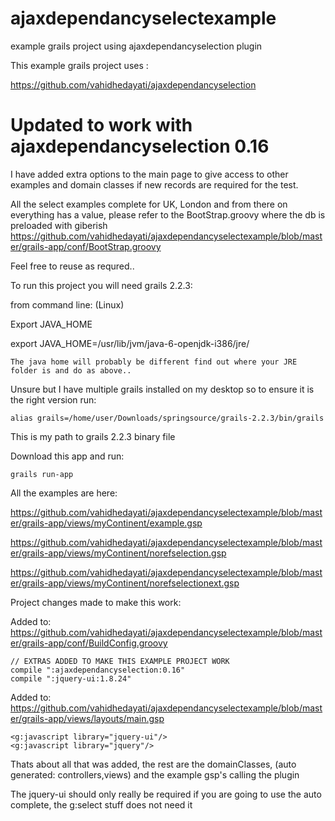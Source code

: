 ajaxdependancyselectexample
===========================

example grails project using ajaxdependancyselection plugin


This example grails project uses :

https://github.com/vahidhedayati/ajaxdependancyselection

# Updated to work with ajaxdependancyselection 0.16


I have added extra options to the main page to give access to other examples and domain classes if new records are required for the test.

All the select examples complete for UK, London and from there on everything has a value, please refer to the BootStrap.groovy where the db is preloaded with giberish
https://github.com/vahidhedayati/ajaxdependancyselectexample/blob/master/grails-app/conf/BootStrap.groovy



Feel free to reuse as requred..


To run this project you will need grails 2.2.3:

from command line: (Linux)

Export JAVA_HOME

export JAVA_HOME=/usr/lib/jvm/java-6-openjdk-i386/jre/

    The java home will probably be different find out where your JRE folder is and do as above..

Unsure but I have multiple grails installed on my desktop so to ensure it is the right version run:

    alias grails=/home/user/Downloads/springsource/grails-2.2.3/bin/grails

This is my path to grails 2.2.3 binary file

Download this app and run:

    grails run-app
   




All the examples are here:

https://github.com/vahidhedayati/ajaxdependancyselectexample/blob/master/grails-app/views/myContinent/example.gsp

https://github.com/vahidhedayati/ajaxdependancyselectexample/blob/master/grails-app/views/myContinent/norefselection.gsp

https://github.com/vahidhedayati/ajaxdependancyselectexample/blob/master/grails-app/views/myContinent/norefselectionext.gsp



Project changes made to make this work:

Added to: https://github.com/vahidhedayati/ajaxdependancyselectexample/blob/master/grails-app/conf/BuildConfig.groovy

	// EXTRAS ADDED TO MAKE THIS EXAMPLE PROJECT WORK
    compile ":ajaxdependancyselection:0.16"
    compile ":jquery-ui:1.8.24"




Added to: https://github.com/vahidhedayati/ajaxdependancyselectexample/blob/master/grails-app/views/layouts/main.gsp


    <g:javascript library="jquery-ui"/>
    <g:javascript library="jquery"/>
    

Thats about all that was added, the rest are the domainClasses, (auto generated: controllers,views) and the example gsp's calling the plugin

The jquery-ui should only really be required if you are going to use the auto complete, the g:select stuff does not need it









